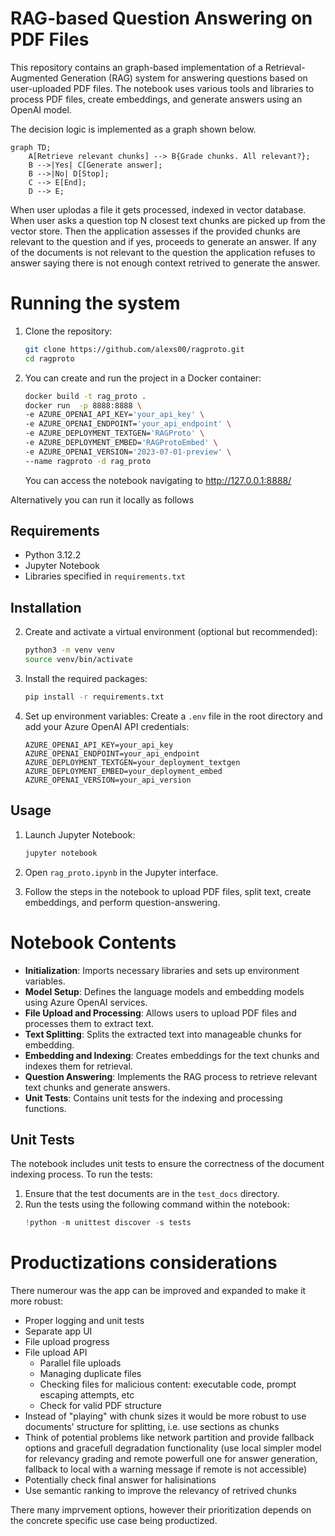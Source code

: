 # RAG-based Question Answering on PDF Files

This repository contains an graph-based implementation of a Retrieval-Augmented Generation (RAG) system for answering questions based on user-uploaded PDF files. The notebook uses various tools and libraries to process PDF files, create embeddings, and generate answers using an OpenAI model.

The decision logic is implemented as a graph shown below. 

```mermaid
graph TD;
    A[Retrieve relevant chunks] --> B{Grade chunks. All relevant?};
    B -->|Yes| C[Generate answer];
    B -->|No| D[Stop];
    C --> E[End];
    D --> E;
```

When user uplodas a file it gets processed, indexed in vector database. When user asks 
a question top N closest text chunks are picked up from the vector store. Then the application
assesses if the provided chunks are relevant to the question and if yes, proceeds to generate
an answer. If any of the documents is not relevant to the question the application
refuses to answer saying there is not enough context retrived to generate the answer.

# Running the system

1. Clone the repository:
    ```bash
    git clone https://github.com/alexs00/ragproto.git
    cd ragproto
    ```

2. You can create and run the project in a Docker container:
    ```bash
    docker build -t rag_proto .
    docker run  -p 8888:8888 \
    -e AZURE_OPENAI_API_KEY='your_api_key' \
    -e AZURE_OPENAI_ENDPOINT='your_api_endpoint' \
    -e AZURE_DEPLOYMENT_TEXTGEN='RAGProto' \
    -e AZURE_DEPLOYMENT_EMBED='RAGProtoEmbed' \
    -e AZURE_OPENAI_VERSION='2023-07-01-preview' \
    --name ragproto -d rag_proto
    ```
    You can access the notebook navigating to http://127.0.0.1:8888/

Alternatively you can run it locally as follows

## Requirements

- Python 3.12.2
- Jupyter Notebook
- Libraries specified in `requirements.txt`

## Installation

2. Create and activate a virtual environment (optional but recommended):
    ```bash
    python3 -m venv venv
    source venv/bin/activate
    ```

3. Install the required packages:
    ```bash
    pip install -r requirements.txt
    ```

4. Set up environment variables:
    Create a `.env` file in the root directory and add your Azure OpenAI API credentials:
    ```dotenv
    AZURE_OPENAI_API_KEY=your_api_key
    AZURE_OPENAI_ENDPOINT=your_api_endpoint
    AZURE_DEPLOYMENT_TEXTGEN=your_deployment_textgen
    AZURE_DEPLOYMENT_EMBED=your_deployment_embed
    AZURE_OPENAI_VERSION=your_api_version
    ```

## Usage

1. Launch Jupyter Notebook:
    ```bash
    jupyter notebook
    ```

2. Open `rag_proto.ipynb` in the Jupyter interface.

3. Follow the steps in the notebook to upload PDF files, split text, create embeddings, and perform question-answering.

# Notebook Contents

- **Initialization**: Imports necessary libraries and sets up environment variables.
- **Model Setup**: Defines the language models and embedding models using Azure OpenAI services.
- **File Upload and Processing**: Allows users to upload PDF files and processes them to extract text.
- **Text Splitting**: Splits the extracted text into manageable chunks for embedding.
- **Embedding and Indexing**: Creates embeddings for the text chunks and indexes them for retrieval.
- **Question Answering**: Implements the RAG process to retrieve relevant text chunks and generate answers.
- **Unit Tests**: Contains unit tests for the indexing and processing functions.

## Unit Tests

The notebook includes unit tests to ensure the correctness of the document indexing process. To run the tests:

1. Ensure that the test documents are in the `test_docs` directory.
2. Run the tests using the following command within the notebook:
    ```python
    !python -m unittest discover -s tests
    ```

# Productizations considerations
There numerour was the app can be improved and expanded to make it more robust:
- Proper logging and unit tests
- Separate app UI
- File upload progress 
- File upload API
  - Parallel file uploads
  - Managing duplicate files
  - Checking files for malicious content: executable code, prompt escaping attempts, etc
  - Check for valid PDF structure
- Instead of "playing" with chunk sizes it would be more robust to use documents' structure for
splitting, i.e. use sections as chunks
- Think of potential problems like network partition and provide fallback options and 
gracefull degradation functionality (use local simpler model for relevancy grading and 
remote powerfull one for answer generation, fallback to local with a warning message
if remote is not accessible)
- Potentially check final answer for halisinations
- Use semantic ranking to improve the relevancy of retrived chunks

There many imprvement options, however their prioritization depends on the concrete specific
use case being productized.